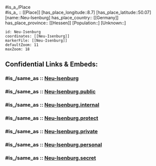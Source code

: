 ﻿---
confidential: public
isDeleted: false
location:
- 50.07
- 8.7
mapmarker: city
mapzoom:
- 7
- 12
SpocWebEntityId: 32792
tags:
- geo/City
type: City
---

#is_a_/Place  
#is_a_ :: [[Place]] 
[has_place_longitude::8.7] 
[has_place_latitude::50.07] 
[name::Neu-Isenburg] 
has_place_country:: [[Germany]]  
has_place_province:: [[Hessen]] 
[Population::] 
[Unknown::] 


```leaflet
id: Neu-Isenburg
coordinates: [[Neu-Isenburg]] 
markerFile: [[Neu-Isenburg]] 
defaultZoom: 11 
maxZoom: 18
```


## Confidential Links & Embeds: 

### #is_/same_as :: [Neu-Isenburg](Neu-Isenburg.md) 

### #is_/same_as :: [Neu-Isenburg.public](/_public/Earth/Continent/Europe/Europe~Central/Germany/Germany~West/Hessen/counties~Hessen/Frankfurt~Main/cities~Frankfurt~Main/Neu-Isenburg.public.md) 

### #is_/same_as :: [Neu-Isenburg.internal](/_internal/Earth/Continent/Europe/Europe~Central/Germany/Germany~West/Hessen/counties~Hessen/Frankfurt~Main/cities~Frankfurt~Main/Neu-Isenburg.internal.md) 

### #is_/same_as :: [Neu-Isenburg.protect](/_protect/Earth/Continent/Europe/Europe~Central/Germany/Germany~West/Hessen/counties~Hessen/Frankfurt~Main/cities~Frankfurt~Main/Neu-Isenburg.protect.md) 

### #is_/same_as :: [Neu-Isenburg.private](/_private/Earth/Continent/Europe/Europe~Central/Germany/Germany~West/Hessen/counties~Hessen/Frankfurt~Main/cities~Frankfurt~Main/Neu-Isenburg.private.md) 

### #is_/same_as :: [Neu-Isenburg.personal](/_personal/Earth/Continent/Europe/Europe~Central/Germany/Germany~West/Hessen/counties~Hessen/Frankfurt~Main/cities~Frankfurt~Main/Neu-Isenburg.personal.md) 

### #is_/same_as :: [Neu-Isenburg.secret](/_secret/Earth/Continent/Europe/Europe~Central/Germany/Germany~West/Hessen/counties~Hessen/Frankfurt~Main/cities~Frankfurt~Main/Neu-Isenburg.secret.md)

